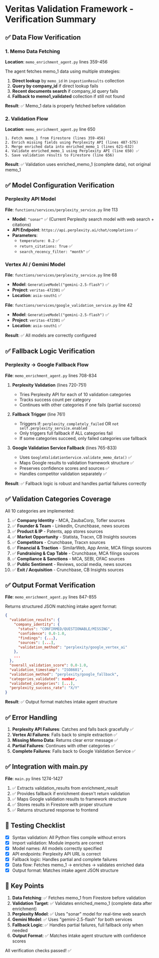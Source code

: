 # Veritas Validation Framework - Verification Summary

## ✅ Data Flow Verification

### 1. Memo Data Fetching
**Location**: `memo_enrichment_agent.py` lines 359-456

The agent fetches memo_1 data using multiple strategies:
1. **Direct lookup** by `memo_id` in `ingestionResults` collection
2. **Query by company_id** if direct lookup fails
3. **Recent documents search** if company_id query fails
4. **Fallback to memo1_validated** collection if still not found

**Result**: ✅ Memo_1 data is properly fetched before validation

### 2. Validation Flow
**Location**: `memo_enrichment_agent.py` line 650

```
1. Fetch memo_1 from Firestore (lines 359-456)
2. Enrich missing fields using Perplexity API (lines 487-575)
3. Merge enriched data into enriched_memo_1 (lines 621-632)
4. Validate enriched_memo_1 using Perplexity API (line 650) ✅
5. Save validation results to Firestore (line 656)
```

**Result**: ✅ Validation uses enriched_memo_1 (complete data), not original memo_1

## ✅ Model Configuration Verification

### Perplexity API Model
**File**: `functions/services/perplexity_service.py` line 113
- **Model**: `"sonar"` ✅ (Current Perplexity search model with web search + citations)
- **API Endpoint**: `https://api.perplexity.ai/chat/completions` ✅
- **Parameters**: 
  - `temperature: 0.2` ✅
  - `return_citations: True` ✅
  - `search_recency_filter: "month"` ✅

### Vertex AI / Gemini Model
**File**: `functions/services/perplexity_service.py` line 68
- **Model**: `GenerativeModel("gemini-2.5-flash")` ✅
- **Project**: `veritas-472301` ✅
- **Location**: `asia-south1` ✅

**File**: `functions/services/google_validation_service.py` line 42
- **Model**: `GenerativeModel("gemini-2.5-flash")` ✅
- **Project**: `veritas-472301` ✅
- **Location**: `asia-south1` ✅

**Result**: ✅ All models are correctly configured

## ✅ Fallback Logic Verification

### Perplexity → Google Fallback Flow

**File**: `memo_enrichment_agent.py` lines 708-834

1. **Perplexity Validation** (lines 720-751)
   - Tries Perplexity API for each of 10 validation categories
   - Tracks success count per category
   - Continues with other categories if one fails (partial success)

2. **Fallback Trigger** (line 761)
   - Triggers if: `perplexity_completely_failed` OR `not self.perplexity_service.enabled`
   - Only triggers full fallback if ALL categories fail
   - If some categories succeed, only failed categories use fallback

3. **Google Validation Service Fallback** (lines 765-833)
   - Uses `GoogleValidationService.validate_memo_data()` ✅
   - Maps Google results to validation framework structure ✅
   - Preserves confidence scores and sources ✅
   - Handles competitor validation separately ✅

**Result**: ✅ Fallback logic is robust and handles partial failures correctly

## ✅ Validation Categories Coverage

All 10 categories are implemented:

1. ✅ **Company Identity** - MCA, ZaubaCorp, Tofler sources
2. ✅ **Founder & Team** - LinkedIn, Crunchbase, news sources
3. ✅ **Product & IP** - Patents, app stores sources
4. ✅ **Market Opportunity** - Statista, Tracxn, CB Insights sources
5. ✅ **Competitors** - Crunchbase, Tracxn sources
6. ✅ **Financial & Traction** - SimilarWeb, App Annie, MCA filings sources
7. ✅ **Fundraising & Cap Table** - Crunchbase, MCA filings sources
8. ✅ **Compliance & Sanctions** - MCA, SEBI, OFAC sources
9. ✅ **Public Sentiment** - Reviews, social media, news sources
10. ✅ **Exit / Acquisition** - Crunchbase, CB Insights sources

## ✅ Output Format Verification

**File**: `memo_enrichment_agent.py` lines 847-855

Returns structured JSON matching intake agent format:
```json
{
  "validation_results": {
    "company_identity": {
      "status": "CONFIRMED/QUESTIONABLE/MISSING",
      "confidence": 0.0-1.0,
      "findings": {...},
      "sources": [...],
      "validation_method": "perplexity/google_vertex_ai"
    },
    ...
  },
  "overall_validation_score": 0.0-1.0,
  "validation_timestamp": "ISO8601",
  "validation_method": "perplexity/google_fallback",
  "categories_validated": number,
  "validated_categories": [...],
  "perplexity_success_rate": "X/Y"
}
```

**Result**: ✅ Output format matches intake agent structure

## ✅ Error Handling

1. **Perplexity API Failures**: Catches and falls back gracefully ✅
2. **Vertex AI Failures**: Falls back to simple extraction ✅
3. **Missing Memo Data**: Returns clear error message ✅
4. **Partial Failures**: Continues with other categories ✅
5. **Complete Failures**: Falls back to Google Validation Service ✅

## ✅ Integration with main.py

**File**: `main.py` lines 1274-1427

1. ✅ Extracts validation_results from enrichment_result
2. ✅ Provides fallback if enrichment doesn't return validation
3. ✅ Maps Google validation results to framework structure
4. ✅ Stores results in Firestore with proper structure
5. ✅ Returns structured response to frontend

## 🧪 Testing Checklist

- [x] Syntax validation: All Python files compile without errors
- [x] Import validation: Module imports are correct
- [x] Model names: All models correctly specified
- [x] API endpoints: Perplexity API URL is correct
- [x] Fallback logic: Handles partial and complete failures
- [x] Data flow: Fetches memo_1 → enriches → validates enriched data
- [x] Output format: Matches intake agent JSON structure

## 📝 Key Points

1. **Data Fetching**: ✅ Fetches memo_1 from Firestore before validation
2. **Validation Target**: ✅ Validates enriched_memo_1 (complete data after enrichment)
3. **Perplexity Model**: ✅ Uses "sonar" model for real-time web search
4. **Gemini Model**: ✅ Uses "gemini-2.5-flash" for both services
5. **Fallback Logic**: ✅ Handles partial failures, full fallback only when needed
6. **Output Format**: ✅ Matches intake agent structure with confidence scores

All verification checks passed! ✅

